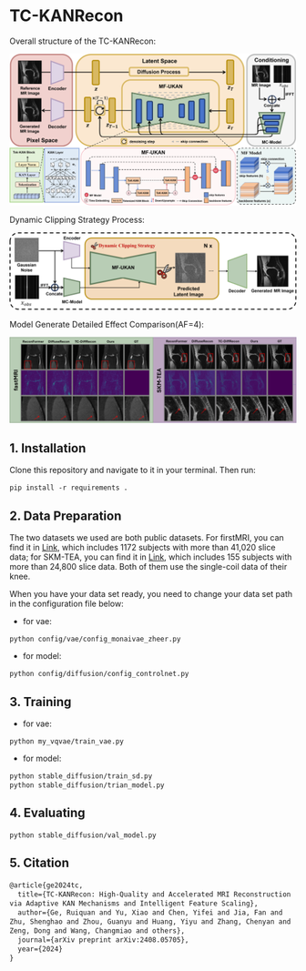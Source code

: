 # TC-KANRecon

Overall structure of the TC-KANRecon:

![model](img/Model.png)

Dynamic Clipping Strategy Process:

![Strategy](img/Strategy.png)

Model Generate Detailed Effect Comparison(AF=4):

![renderings](img/View.png)

## 1. Installation

Clone this repository and navigate to it in your terminal. Then run:

```
pip install -r requirements .
```

## 2. Data Preparation

The two datasets we used are both public datasets. For firstMRI, you can find it in [Link](https://fastmri.med.nyu.edu/), which includes 1172 subjects with more than 41,020 slice data; for SKM-TEA, you can find it in [Link](https://stanfordaimi.azurewebsites.net/datasets/4aaeafb9-c6e6-4e3c-9188-3aaaf0e0a9e7), which includes 155 subjects with more than 24,800 slice data. Both of them use the single-coil data of their knee.

When you have your data set ready, you need to change your data set path in the configuration file below:

- for vae:
```
python config/vae/config_monaivae_zheer.py
```
- for model:
```
python config/diffusion/config_controlnet.py
```

## 3. Training
- for vae:

```
python my_vqvae/train_vae.py

```
- for model:

```
python stable_diffusion/train_sd.py
python stable_diffusion/trian_model.py

```

## 4. Evaluating

```
python stable_diffusion/val_model.py

```

## 5. Citation
```
@article{ge2024tc,
  title={TC-KANRecon: High-Quality and Accelerated MRI Reconstruction via Adaptive KAN Mechanisms and Intelligent Feature Scaling},
  author={Ge, Ruiquan and Yu, Xiao and Chen, Yifei and Jia, Fan and Zhu, Shenghao and Zhou, Guanyu and Huang, Yiyu and Zhang, Chenyan and Zeng, Dong and Wang, Changmiao and others},
  journal={arXiv preprint arXiv:2408.05705},
  year={2024}
}
```
